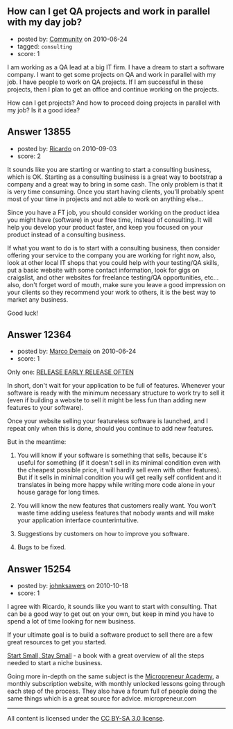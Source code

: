 ## How can I get QA projects and work in parallel with my day job?

- posted by: [Community](https://stackexchange.com/users/-1/-1-community) on 2010-06-24
- tagged: `consulting`
- score: 1

I am working as a QA lead at a big IT firm. I have a dream to start a software company. I want to get some projects on QA and work in parallel with my job. I have people to work on QA projects. If I am successful in these projects, then I plan to get an office and continue working on the projects.

How can I get projects? And how to proceed doing projects in parallel with my job? Is it a good idea? 




## Answer 13855

- posted by: [Ricardo](https://stackexchange.com/users/-1/42-ricardo) on 2010-09-03
- score: 2

It sounds like you are starting or wanting to start a consulting business, which is OK. Starting as a consulting business is a great way to bootstrap a company and a great way to bring in some cash. The only problem is that it is very time consuming. Once you start having clients, you'll probably spent most of your time in projects and not able to work on anything else...

Since you have a FT job, you should consider working on the product idea you might have (software) in your free time, instead of consulting. It will help you develop your product faster, and keep you focused on your product instead of a consulting business.

If what you want to do is to start with a consulting business, then consider offering your service to the company you are working for right now, also, look at other local IT shops that you could help with your testing/QA skills, put a basic website with some contact information, look for gigs on craigslist, and other websites for freelance testing/QA opportunities, etc... also, don't forget word of mouth, make sure you leave a good impression on your clients so they recommend your work to others, it is the best way to market any business.

Good luck!


## Answer 12364

- posted by: [Marco Demaio](https://stackexchange.com/users/-1/3098-marco-demaio) on 2010-06-24
- score: 1

<p>Only one: <a href="http://www.paulgraham.com/startuplessons.html" rel="nofollow">RELEASE EARLY RELEASE OFTEN</a></p>

<p>In short, don't wait for your application to be full of features. Whenever your software is ready with the minimum necessary structure to work try to sell it (even if building a website to sell it might be less fun than adding new features to your software). </p>

<p>Once your website selling your featureless software is launched, and I repeat only when this is done, should you continue to add new features.</p>

<p>But in the meantime:</p>

<ol>
<li><p>You will know if your software is something that sells, because it's useful for  something (if it doesn't sell in its minimal condition even with the cheapest possible price, it will hardly sell even with other features). But if it sells in minimal condition you will get really self confident and it translates in being more happy while writing more code alone in your house garage for long times.</p></li>
<li><p>You will know the new features that customers really want. You won't waste time adding useless features that nobody wants and will make your application
interface counterintuitive.</p></li>
<li><p>Suggestions by customers on how to
improve you software.</p></li>
<li><p>Bugs to be fixed.</p></li>
</ol>



## Answer 15254

- posted by: [johnksawers](https://stackexchange.com/users/-1/4703-johnksawers) on 2010-10-18
- score: 1

<p>I agree with Ricardo, it sounds like you want to start with consulting. That can be a good way to get out on your own, but keep in mind you have to spend a lot of time looking for new business.</p>

<p>If your ultimate goal is to build a software product to sell there are a few great resources to get you started. </p>

<p><a href="http://startupbook.net" rel="nofollow">Start Small, Stay Small</a> - a book with a great overview of all the steps needed to start a niche business.</p>

<p>Going more in-depth on the same subject is the <a href="http://www.micropreneur.com" rel="nofollow">Micropreneur Academy</a>, a monthly subscription website, with monthly unlocked lessons going through each step of the process. They also have a forum full of people doing the same things which is a great source for advice. micropreneur.com</p>




---

All content is licensed under the [CC BY-SA 3.0 license](https://creativecommons.org/licenses/by-sa/3.0/).
